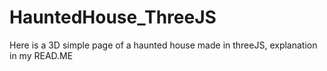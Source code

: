 # HauntedHouse_ThreeJS
Here is a 3D simple page of a haunted house made in threeJS, explanation in my READ.ME
